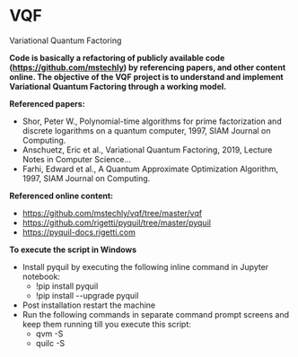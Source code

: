 # VQF
Variational Quantum Factoring

**Code is basically a refactoring of publicly available code (https://github.com/mstechly) by referencing papers, and other content online. The objective of the VQF project is to understand and implement Variational Quantum Factoring through a working model.**

**Referenced papers:**
* Shor, Peter W., Polynomial-time algorithms for prime factorization and discrete logarithms on a quantum computer, 1997, SIAM Journal on Computing.
* Anschuetz, Eric et al., Variational Quantum Factoring, 2019, Lecture Notes in Computer Science...
* Farhi, Edward et al., A Quantum Approximate Optimization Algorithm, 1997, SIAM Journal on Computing.

**Referenced online content:**
* https://github.com/mstechly/vqf/tree/master/vqf
* https://github.com/rigetti/pyquil/tree/master/pyquil
* https://pyquil-docs.rigetti.com

**To execute the script in Windows**
* Install pyquil by executing the following inline command in Jupyter notebook:
    - !pip install pyquil
    - !pip install --upgrade pyquil
* Post installation restart the machine 
* Run the following commands in separate command prompt screens and keep them running till you execute this script:
    - qvm -S
    - quilc -S

